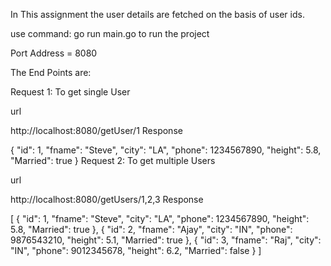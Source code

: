 In This assignment the user details are fetched on the basis of user ids.

use command:
go run main.go
to run the project


Port Address = 8080

The End Points are:


Request 1: To get single User

url

http://localhost:8080/getUser/1
Response

{
    "id": 1,
    "fname": "Steve",
    "city": "LA",
    "phone": 1234567890,
    "height": 5.8,
    "Married": true
}
Request 2: To get multiple Users

url

http://localhost:8080/getUsers/1,2,3
Response

[
    {
        "id": 1,
        "fname": "Steve",
        "city": "LA",
        "phone": 1234567890,
        "height": 5.8,
        "Married": true
    },
    {
        "id": 2,
        "fname": "Ajay",
        "city": "IN",
        "phone": 9876543210,
        "height": 5.1,
        "Married": true
    },
    {
        "id": 3,
        "fname": "Raj",
        "city": "IN",
        "phone": 9012345678,
        "height": 6.2,
        "Married": false
    }
]